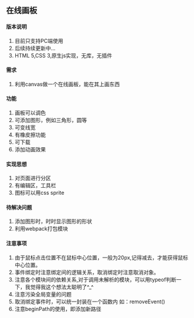 ## 在线画板

#### 版本说明
1. 目前只支持PC端使用  
2. 后续持续更新中...
3. HTML 5,CSS 3,原生js实现，无库，无插件

#### 需求
1. 利用canvas做一个在线画板，能在其上画东西

#### 功能
1. 画板可以调色
2. 可添加图形，例如三角形，圆等
3. 可变线宽
4. 有橡皮擦功能
5. 可下载
6. 添加动画效果

#### 实现思想
1. 对页面进行分区
2. 有编辑区，工具栏
3. 图标可以用css sprite

#### 待解决问题
1. 添加图形时，时时显示图形的形状
2. 利用webpack打包模块

#### 注意事项
1. 由于鼠标点击位置不在鼠标中心位置，一般为20px,记得减去，才能获得鼠标中心位置。
2. 事件绑定时注意绑定间的逻辑关系，取消绑定时注意取消对象。
3. 注意各个模块间的依赖关系,对于调用未解析的模块，可以用typeof判断一下，我觉得我这个想法太聪明了^_^
4. 注意污染全局变量的问题
5. 取消绑定事件时，可以统一封装在一个函数内 如：removeEvent()
6. 注意beginPath的使用，即添加新路径